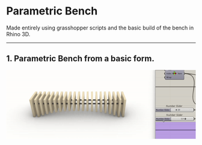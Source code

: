 # Parametric Bench

Made entirely using grasshopper scripts and the basic build of the bench in Rhino 3D.

---

## 1. Parametric Bench from a basic form.
![](ParametricBench.gif)
